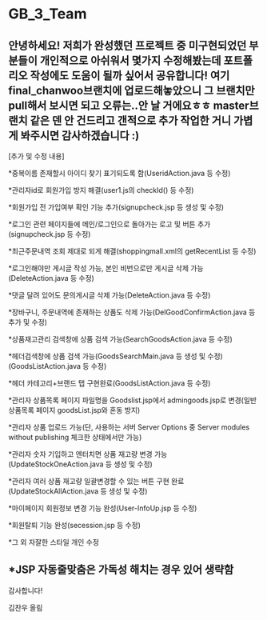 # GB_3_Team

안녕하세요! 저희가 완성했던 프로젝트 중 미구현되었던 부분들이 개인적으로 아쉬워서 몇가지 수정해봤는데 포트폴리오 작성에도 도움이 될까 싶어서 공유합니다!
여기 final_chanwoo브랜치에 업로드해놓았으니 그 브랜치만 pull해서 보시면 되고 오류는..안 날 거에요ㅎㅎ
master브랜치 같은 덴 안 건드리고 갠적으로 추가 작업한 거니 가볍게 봐주시면 감사하겠습니다 :) 
--------------------------------------------------------------------------------------------------------
[추가 및 수정 내용]

*중복이름 존재할시 아이디 찾기 표기되도록 함(UseridAction.java 등 수정)

*관리자id로 회원가입 방지 해결(user1.js의 checkId() 등 수정)

*회원가입 전 가입여부 확인 기능 추가(signupcheck.jsp 등 생성 및 수정)

*로그인 관련 페이지들에 메인/로그인으로 돌아가는 로고 및 버튼 추가(signupcheck.jsp 등 수정)

*최근주문내역 조회 제대로 되게 해결(shoppingmall.xml의 getRecentList 등 수정)

*로그인해야만 게시글 작성 가능, 본인 비번으로만 게시글 삭제 가능(DeleteAction.java 등 수정)

*댓글 달려 있어도 문의게시글 삭제 가능(DeleteAction.java 등 수정)

*장바구니, 주문내역에 존재하는 상품도 삭제 가능(DelGoodConfirmAction.java  등 추가 및 수정)

*상품재고관리 검색창에 상품 검색 가능(SearchGoodsAction.java 등 수정)

*헤더검색창에 상품 검색 가능(GoodsSearchMain.java 등 생성 및 수정)
(GoodsListAction.java 등 수정)

*헤더 카테고리+브랜드 탭 구현완료(GoodsListAction.java 등 수정)

*관리자 상품목록 페이지 파일명을 Goodslist.jsp에서 admingoods.jsp로 변경(일반상품목록 페이지 goodsList.jsp와 혼동 방지)

*관리자 상품 업로드 가능(단, 사용하는 서버 Server Options 중 Server modules without publishing 체크한 상태에서만 가능)

*관리자 숫자 기입하고 엔터치면 상품 재고량 변경 가능(UpdateStockOneAction.java 등 생성 및 수정)

*관리자 여러 상품 재고량 일괄변경할 수 있는 버튼 구현 완료(UpdateStockAllAction.java 등 생성 및 수정)

*마이페이지 회원정보 변경 기능 완성(User-InfoUp.jsp 등 수정)

*회원탈퇴 기능 완성(secession.jsp 등 수정)

*그 외 자잘한 스타일 개인 수정

*JSP 자동줄맞춤은 가독성 해치는 경우 있어 생략함
--------------------------------------------------------------------------------------------------------

감사합니다!

김찬우 올림
